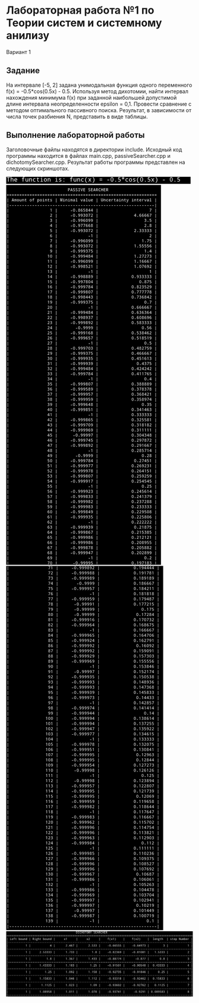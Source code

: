 # Лабораторная работа №1 по Теории систем и системному анилизу

Вариант 1

## Задание
На интервале [-5, 2] задана унимодальная функция одного переменного f(x) = -0.5*cos(0.5x) - 0.5. Используя метод дихотомии, найти  интервал  нахождения  минимума f(x) при  заданной  наибольшей допустимой  длине  интервала  неопределенности epsilon = 0,1. Провести сравнение с методом оптимального пассивного поиска. Результат, в зависимости от числа точек разбиения N, представить в виде таблицы.

## Выполнение лабораторной работы
Заголовочные файлы находятся в директории include. Исходный код программы находится в файлах main.cpp, passiveSearcher.cpp и dichotomySearcher.cpp. Результат работы программы представлен на следующих скриншотах.

![lab01](/screenshots/1.png "Функция для анализа")
![lab01](/screenshots/2_1.png "Оптимальный пассивный поиск часть 1")
![lab01](/screenshots/2_2.png "Оптимальный пассивный поиск часть 2")
![lab01](/screenshots/3.png "Последовательный поиск методом дихотомии")
